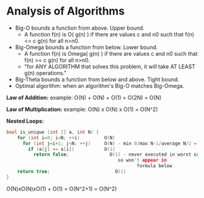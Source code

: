 # Analysis of Algorithms

* Big-O bounds a function from above. Upper bound.
  * A function f(n) is O( g(n) ) if there are values c and n0 such that f(n) <= c g(n) for all n>n0.
* Big-Omega bounds a function from below. Lower bound.
  * A function f(n) is Omega( g(n) ) if there are values c and n0 such that f(n) >= c g(n) for all n>n0.
  * "for ANY ALGORITHM that solves this problem, it will take AT LEAST g(n) operations."
* Big-Theta bounds a function from below and above. Tight bound.
* Optimal algorithm: when an algorithm's Big-O matches Big-Omega.

**Law of Addition:** example: O(N) + O(N) + O(1) = O(2N) = O(N)

**Law of Multiplication:** example: O(N) x O(N) x O(1) = O(N^2)

**Nested Loops:**
```C++
bool is_unique (int [] a, int N) {
    for (int i=0; i<N; ++i)		    O(N)
      for (int j=i+1; j<N; ++j)		O(N) - min 0/max N-1/average N/2 = O(N)
        if (a[j] == a[i])	      	O(1)
          return false;			      O(1) - never executed in worst case
                                         so won't appear in
                                                formula below
    return true;			            O(1)
}
```
O(N)xO(N)xO(1) + O(1) = O(N^2+1) = O(N^2)

